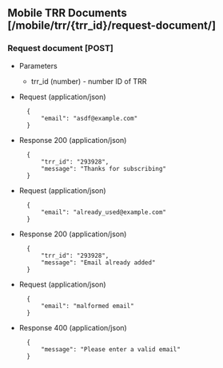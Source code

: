 ## Mobile TRR Documents [/mobile/trr/{trr_id}/request-document/]

### Request document [POST]

+ Parameters
    + trr_id (number) - number ID of TRR

+ Request (application/json)

        {
            "email": "asdf@example.com"
        }

+ Response 200 (application/json)

        {
            "trr_id": "293928",
            "message": "Thanks for subscribing"
        }

+ Request (application/json)

        {
            "email": "already_used@example.com"
        }

+ Response 200 (application/json)

        {
            "trr_id": "293928",
            "message": "Email already added"
        }

+ Request (application/json)

        {
            "email": "malformed email"
        }

+ Response 400 (application/json)

        {
            "message": "Please enter a valid email"
        }

